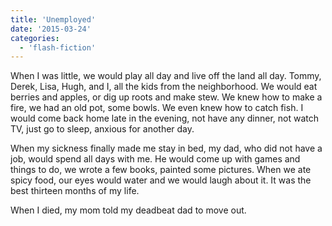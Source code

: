 ```yaml
---
title: 'Unemployed'
date: '2015-03-24'
categories:
  - 'flash-fiction'
---
```


When I was little, we would play all day and live off the land all day. Tommy,
Derek, Lisa, Hugh, and I, all the kids from the neighborhood. We would eat
berries and apples, or dig up roots and make stew. We knew how to make a fire,
we had an old pot, some bowls. We even knew how to catch fish. I would come back
home late in the evening, not have any dinner, not watch TV, just go to sleep,
anxious for another day.

When my sickness finally made me stay in bed, my dad, who did not have a job,
would spend all days with me. He would come up with games and things to do, we
wrote a few books, painted some pictures. When we ate spicy food, our eyes would
water and we would laugh about it. It was the best thirteen months of my life.

When I died, my mom told my deadbeat dad to move out.
